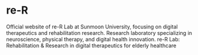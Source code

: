 # re-R
Official website of re-R Lab at Sunmoon University, focusing on digital therapeutics and rehabilitation research.  Research laboratory specializing in neuroscience, physical therapy, and digital health innovation.  re-R Lab: Rehabilitation &amp; Research in digital therapeutics for elderly healthcare
